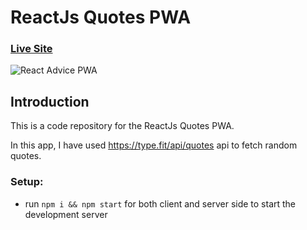 # ReactJs Quotes PWA

### [Live Site](https://quotes.azeemansari.in/)

![React Advice PWA](https://ibb.co/QQmL1C0)

## Introduction
This is a code repository for the ReactJs Quotes PWA.

In this app, I have used https://type.fit/api/quotes api to fetch random quotes. 

### Setup:
- run ```npm i && npm start``` for both client and server side to start the development server
